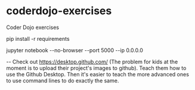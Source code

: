 # coderdojo-exercises
Coder Dojo exercises


pip install -r requirements

jupyter notebook --no-browser --port 5000 --ip 0.0.0.0


-- Check out https://desktop.github.com/ (The problem for kids at the moment is to upload their project's images to github). Teach them how to use the Github Desktop. Then it's easier to teach the more advanced ones to use command lines to do exactly the same.
